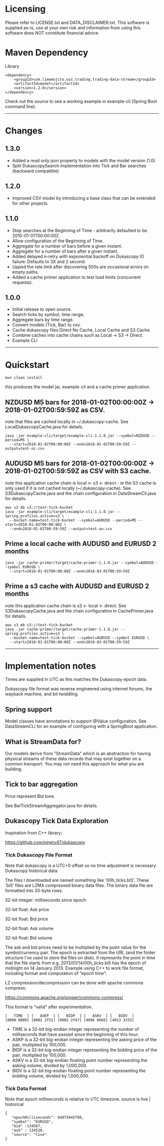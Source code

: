 # Licensing

Please refer to LICENSE.txt and DATA_DISCLAIMER.txt. This software is supplied as-is, use at your own risk and
information from using this software does NOT constitute financial advice.

# Maven Dependency

Library

```
<dependency>
    <groupId>com.limemojito.oss.trading.trading-data-stream</groupId>
    <artifactId>model</artifactId>
    <version>1.2.0</version>
</dependency>
```

Check out the source to see a working example in example-cli (Spring Boot command line).

---

# Changes
          
## 1.3.0
* Added a read only json property to models with the model version (1.0)
* Split DukascopySearch implementation into Tick and Bar searches (backward compatible)

## 1.2.0

* Improved CSV model by introducing a base class that can be extended for other projects.

## 1.1.0

* Stop searches at the Beginning of Time - arbitrarily defaulted to be 2010-01-01T00:00:00Z.
* Allow configuration of the Beginning of Time.
* Aggregate for a number of bars before a given instant.
* Aggregate for a number of bars after a given instant.
* Added delayed n-retry with exponential backoff on Dukascopy IO failure. Defaults to 3X and 2 second.
* Upped the rate limit after discovering 500s are occasional errors on empty paths.
* Added a cache primer application to test load limits (concurrent requests).

## 1.0.0

* Initial release to open source.
* Search ticks by symbol, time range,
* Aggregate bars by time range.
* Convert models (Tick, Bar) to csv.
* Cache dukascopy files Direct No Cache, Local Cache and S3 Cache.
* Combine caches into cache chains such as Local -> S3 -> Direct.
* Example CLI

---

# Quickstart

```
mvn clean install
```

this produces the model jar, example-cli and a cache primer application.

## NZDUSD M5 bars for 2018-01-02T00:00:00Z -> 2018-01-02T00:59:59Z as CSV.

*note* that files are cached locally in ~/.dukascopy-cache. See LocalDukascopyCache.java for details.

```
java -jar example-cli/target/example-cli-1.1.0.jar --symbol=NZDUSD --period=M5 \
  --start=2018-01-02T00:00:00Z --end=2018-01-02T00:59:59Z --output=test-nz.csv  
```

## AUDUSD M5 bars for 2018-01-02T00:00:00Z -> 2018-01-02T00:59:59Z as CSV with S3 cache.

*note* this application cache chain is local <- s3 <- direct - ie the S3 cache is only used if it is not cached
locally (~/.dukascopy-cache).
See S3DukascopyCache.java and the chain configuration in DataStreamCli.java for details.

```
aws s3 mb s3://test-tick-bucket
java -jar example-cli/target/example-cli-1.1.0.jar --spring.profiles.active=s3 \
  --bucket-name=test-tick-bucket --symbol=AUDUSD --period=M5 --start=2018-01-02T00:00:00Z \
  --end=2018-01-02T00:59:59Z --output=test-au.csv  
```

## Prime a local cache with AUDUSD and EURUSD 2 months

```
java -jar cache-primer/target/cache-primer-1.1.0.jar --symbol=AUDUSD --symbol EURUSD \
  --start=2018-01-01T00:00:00Z --end=2018-03-01T00:59:59Z  
```

## Prime a s3 cache with AUDUSD and EURUSD 2 months

*note* this application cache chain is s3 <- local <- direct.
See S3DukascopyCache.java and the chain configuration in CachePrimer.java for details.

```
aws s3 mb s3://test-tick-bucket
java -jar cache-primer/target/cache-primer-1.1.0.jar --spring.profiles.active=s3 \
  --bucket-name=test-tick-bucket --symbol=AUDUSD --symbol EURUSD \
  --start=2018-01-01T00:00:00Z --end=2018-03-01T00:59:59Z  
```

---

# Implementation notes

Times are supplied in UTC as this matches the Dukascopy epoch data.

Dukascopy file format was reverse engineered using internet forums, the wayback machine, and bit twiddling.

## Spring support

Model classes have annotations to support @Value configuration. See DataStreamCLi for an example
of configuring with a SpringBoot application.

## What is StreamData for?

Our models derive from "StreamData" which is an abstraction for having physical streams of these data records
that may exist together on a common transport. You may not need this approach for what you are building.

## Tick to bar aggregation

Price represent Bid tone.

See BarTickStreamAggregator.java for details.

## Dukascopy Tick Data Exploration

Inspiration from C++ library:

https://github.com/ninety47/dukascopy

### Tick Dukascopy File Format

Note that dukascopy is a UTC+0 offset so no time adjustment is necessary.
Dukascopy historical data.

The files I downloaded are named something like '00h_ticks.bi5'. These 'bi5' files are LZMA compressed binary data
files. The binary data file are formatted into 20-byte rows.

32-bit integer: milliseconds since epoch

32-bit float: Ask price

32-bit float: Bid price

32-bit float: Ask volume

32-bit float: Bid volume

The ask and bid prices need to be multiplied by the point value for the symbol/currency pair.
The epoch is extracted from the URL (and the folder structure I've used to store the files on disk). It represents the
point in time that the file starts from e.g. 2013/01/14/00h_ticks.bi5 has the epoch of midnight on 14 January 2013.
Example using C++ to work file format, including format and computation of “epoch time”:

LZ compression/decompression can be done with apache commons compress:

https://commons.apache.org/proper/commons-compress/

This format is “valid” after experimentation.

```
[   TIME  ] [   ASKP  ] [   BIDP  ] [   ASKV  ] [   BIDV  ]
[0000 0800] [0002 2f51] [0002 2f47] [4096 6666] [4013 3333]
```

* TIME is a 32-bit big-endian integer representing the number of milliseconds that have passed since the beginning of
  this hour.
* ASKP is a 32-bit big-endian integer representing the asking price of the pair, multiplied by 100,000.
* BIDP is a 32-bit big-endian integer representing the bidding price of the pair, multiplied by 100,000.
* ASKV is a 32-bit big-endian floating point number representing the asking volume, divided by 1,000,000.
* BIDV is a 32-bit big-endian floating point number representing the bidding volume, divided by 1,000,000.

### Tick Data Format

Note that epoch milliseconds is relative to UTC timezone.
source is live | historical

```
{
   "epochMilliseconds": 94875945798,
   "symbol": "EURUSD",
   "bid" :134567,
   "ask" : 134520,
   "source": "live"
}
```
